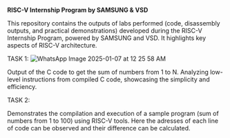**RISC-V Internship Program by SAMSUNG & VSD**

This repository contains the outputs of labs performed (code, disassembly outputs, and practical demonstrations) developed during the RISC-V Internship Program, powered by SAMSUNG and VSD. It highlights key aspects of RISC-V architecture.

TASK 1:
![WhatsApp Image 2025-01-07 at 12 25 58 AM](https://github.com/user-attachments/assets/78130d46-087f-48c7-b84d-4411e2527f7c)

Output of the C code to get the sum of numbers from 1 to N.
Analyzing low-level instructions from compiled C code, showcasing the simplicity and efficiency.

TASK 2:


Demonstrates the compilation and execution of a sample program (sum of numbers from 1 to 100) using RISC-V tools.
Here the adresses of each line of code can be observed and their difference can be calculated.
